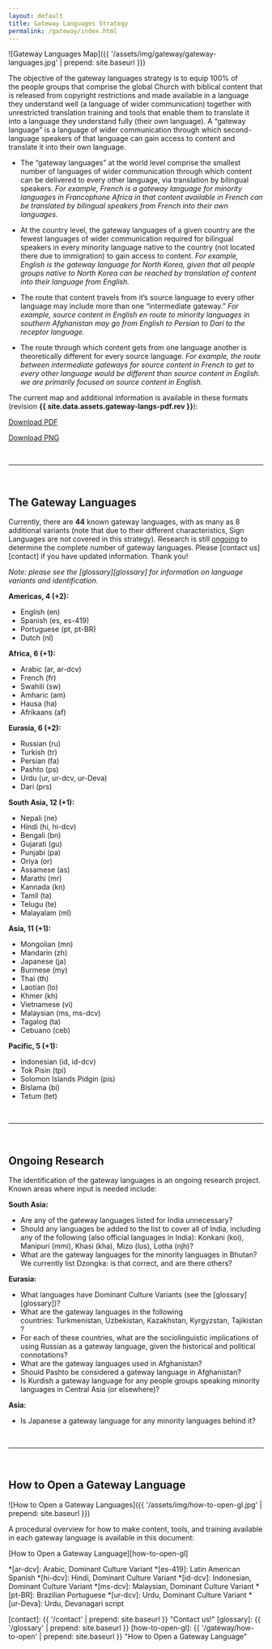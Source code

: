 ```yaml
---
layout: default
title: Gateway Languages Strategy
permalink: /gateway/index.html
---
```



![Gateway Languages Map]({{ '/assets/img/gateway/gateway-languages.jpg' | prepend: site.baseurl }})

The objective of the gateway languages strategy is to equip 100% of
the people groups that comprise the global Church with biblical content
that is released from copyright restrictions and made available in a
language they understand well (a language of wider communication)
together with unrestricted translation training and tools that enable
them to translate it into a language they understand fully (their own
language). A “gateway language” is a language of wider communication
through which second-language speakers of that language can gain access
to content and translate it into their own language.

-   The “gateway languages” at the world level comprise the smallest
    number of languages of wider communication through which content 
    can be delivered to every
    other language, via translation by bilingual speakers. *For example,
    French is a gateway language for minority languages in Francophone
    Africa in that content available in French can be translated by
    bilingual speakers from French into their own languages.*

-   At the country level, the gateway languages of a given country are
    the fewest languages of wider communication required for bilingual
    speakers in every minority language native to the country (not
    located there due to immigration) to gain access to content. *For
    example, English is the gateway language for North Korea, given that
    all people groups native to North Korea can be reached by
    translation of content into their language from English.*

-   The route that content travels from it’s source language to every
    other language may include more than one “intermediate
    gateway.” *For example, source content in English en route to
    minority languages in southern Afghanistan may go from English to
    Persian to Dari to the receptor language.*

-   The route through which content gets from one language another is
    theoretically different for every source language. *For example, the
    route between intermediate gateways for source content in French to
    get to every other language would be different than source content
    in English. we are primarily focused on source content in English.*
    
The current map and additional information is available in these formats (revision **{{ site.data.assets.gateway-langs-pdf.rev }}**):

<a class="button" href="{{ site.baseurl }}{{ site.data.assets.gateway-langs-pdf.url }}">Download PDF</a><br />


<a class="button" href="/assets/img/gateway/Gateway Languages.png">Download PNG</a><br />


<br />

* * * * *

<br />
    
The Gateway Languages
---------------------

Currently, there are **44** known gateway languages, with as many as 8 additional variants (note that due to their different characteristics, Sign Languages are not covered in this strategy). Research is still 
[ongoing](#ongoing-research) to determine the complete number of gateway 
languages. Please [contact us][contact] if you have updated information. 
Thank you!

*Note: please see the [glossary][glossary] for information on language variants and identification.*


**Americas, 4 (+2):**

-   English (en)
-   Spanish (es, es-419)
-   Portuguese (pt, pt-BR)
-   Dutch (nl)


**Africa, 6 (+1):**

-   Arabic (ar, ar-dcv)
-   French (fr)
-   Swahili (sw)
-   Amharic (am)
-   Hausa (ha)
-   Afrikaans (af)


**Eurasia, 6 (+2):**

-   Russian (ru)
-   Turkish (tr)
-   Persian (fa)
-   Pashto (ps)
-   Urdu (ur, ur-dcv, ur-Deva)
-   Dari (prs)


**South Asia, 12 (+1):**

-   Nepali (ne)
-   Hindi (hi, hi-dcv)
-   Bengali (bn)
-   Gujarati (gu)
-   Punjabi (pa)
-   Oriya (or)
-   Assamese (as)
-   Marathi (mr)
-   Kannada (kn)
-   Tamil (ta)
-   Telugu (te)
-   Malayalam (ml)


**Asia, 11 (+1):**

-   Mongolian (mn)
-   Mandarin (zh)
-   Japanese (ja)
-   Burmese (my)
-   Thai (th)
-   Laotian (lo)
-   Khmer (kh)
-   Vietnamese (vi)
-   Malaysian (ms, ms-dcv)
-   Tagalog (ta)
-   Cebuano (ceb)


**Pacific, 5 (+1):**

-   Indonesian (id, id-dcv)
-   Tok Pisin (tpi)
-   Solomon Islands Pidgin (pis)
-   Bislama (bi)
-   Tetum (tet)


<br />

* * * * *

<br />


Ongoing Research
----------------

The identification of the gateway languages is an ongoing research project. Known areas where input is needed include:

**South Asia:** 

-   Are any of the gateway languages listed for India unnecessary? 
-   Should any languages be added to the list to cover all of India, including any of the following (also official languages in India): Konkani (koi), Manipuri (mmi), Khasi (kha), Mizo (lus), Lotha (njh)? 
-   What are the gateway languages for the minority languages in Bhutan? We currently list Dzongka: is that correct, and are there others?

**Eurasia:**

-   What languages have Dominant Culture Variants (see the [glossary][glossary])?
-   What are the gateway languages in the following countries: Turkmenistan, Uzbekistan, Kazakhstan, Kyrgyzstan, Tajikistan?
-   For each of these countries, what are the sociolinguistic implications of using Russian as a gateway language, given the historical and political connotations? 
-   What are the gateway languages used in Afghanistan? 
-   Should Pashto be considered a gateway language in Afghanistan? 
-   Is Kurdish a gateway language for any people groups speaking minority languages in Central Asia (or elsewhere)?

**Asia:**

-   Is Japanese a gateway language for any minority languages behind it?

<br />

* * * * *

<br />


How to Open a Gateway Language
------------------------------

![How to Open a Gateway Languages]({{ '/assets/img/how-to-open-gl.jpg' | prepend: site.baseurl }})

A procedural overview for how to make content, tools, and training 
available in each gateway language is available in this document:

[How to Open a Gateway Language][how-to-open-gl]



*[ar-dcv]: Arabic, Dominant Culture Variant 
*[es-419]: Latin American Spanish
*[hi-dcv]: Hindi, Dominant Culture Variant 
*[id-dcv]: Indonesian, Dominant Culture Variant 
*[ms-dcv]: Malaysian, Dominant Culture Variant 
*[pt-BR]: Brazilian Portuguese
*[ur-dcv]: Urdu, Dominant Culture Variant 
*[ur-Deva]: Urdu, Devanagari script


[contact]: {{ '/contact' | prepend: site.baseurl }} "Contact us!"
[glossary]: {{ '/glossary' | prepend: site.baseurl }}
[how-to-open-gl]: {{ '/gateway/how-to-open' | prepend: site.baseurl }} "How to Open a Gateway Language"